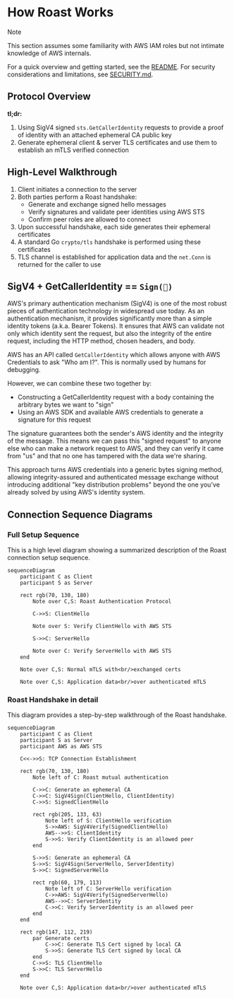 # How Roast Works

> [!NOTE]
> This section assumes some familiarity with AWS IAM roles but not intimate knowledge of AWS internals.

For a quick overview and getting started, see the [README](../README.md). For security considerations and limitations, see [SECURITY.md](../SECURITY.md).

## Protocol Overview

**tl;dr:**

1. Using SigV4 signed `sts.GetCallerIdentity` requests to provide a proof of
   identity with an attached ephemeral CA public key
2. Generate ephemeral client & server TLS certificates and use them to establish an mTLS verified connection

## High-Level Walkthrough

1. Client initiates a connection to the server
2. Both parties perform a Roast handshake:
   - Generate and exchange signed hello messages
   - Verify signatures and validate peer identities using AWS STS
   - Confirm peer roles are allowed to connect
3. Upon successful handshake, each side generates their ephemeral certificates
4. A standard Go `crypto/tls` handshake is performed using these certificates
5. TLS channel is established for application data and the `net.Conn` is
   returned for the caller to use

## SigV4 + GetCallerIdentity == `Sign(🥳)`

AWS's primary authentication mechanism (SigV4) is one of the most robust pieces
of authentication technology in widespread use today. As an authentication
mechanism, it provides significantly more than a simple identity tokens (a.k.a.
Bearer Tokens). It ensures that AWS can validate not only which identity sent
the request, but also the integrity of the entire request, including the HTTP
method, chosen headers, and body.

AWS has an API called `GetCallerIdentity` which allows anyone with AWS
Credentials to ask "Who am I?". This is normally used by humans for debugging.

However, we can combine these two together by:

- Constructing a GetCallerIdentity request with a body containing the arbitrary
  bytes we want to "sign"
- Using an AWS SDK and available AWS credentials to generate a signature for
  this request

The signature guarantees both the sender's AWS identity and the integrity of the
message. This means we can pass this "signed request" to anyone else who can
make a network request to AWS, and they can verify it came from "us" and that no
one has tampered with the data we're sharing.

This approach turns AWS credentials into a generic bytes signing method,
allowing integrity-assured and authenticated message exchange without
introducing additional "key distribution problems" beyond the one you've already
solved by using AWS's identity system.

## Connection Sequence Diagrams

### Full Setup Sequence

This is a high level diagram showing a summarized description of the Roast
connection setup sequence.

```mermaid
sequenceDiagram
    participant C as Client
    participant S as Server

    rect rgb(70, 130, 180)
        Note over C,S: Roast Authentication Protocol
        
        C->>S: ClientHello

        Note over S: Verify ClientHello with AWS STS
        
        S->>C: ServerHello

        Note over C: Verify ServerHello with AWS STS
    end

    Note over C,S: Normal mTLS with<br/>exchanged certs
    
    Note over C,S: Application data<br/>over authenticated mTLS
```

### Roast Handshake in detail

This diagram provides a step-by-step walkthrough of the Roast handshake.

```mermaid
sequenceDiagram
    participant C as Client  
    participant S as Server
    participant AWS as AWS STS

    C<<->>S: TCP Connection Establishment

    rect rgb(70, 130, 180)
        Note left of C: Roast mutual authentication
        
        C->>C: Generate an ephemeral CA
        C->>C: SigV4Sign(ClientHello, ClientIdentity)
        C->>S: SignedClientHello
        
        rect rgb(205, 133, 63)
            Note left of S: ClientHello verification
            S->>AWS: SigV4Verify(SignedClientHello)
            AWS-->>S: ClientIdentity
            S->>S: Verify ClientIdentity is an allowed peer
        end
        
        S->>S: Generate an ephemeral CA
        S->>S: SigV4Sign(ServerHello, ServerIdentity)
        S->>C: SignedServerHello
        
        rect rgb(60, 179, 113)
            Note left of C: ServerHello verification
            C->>AWS: SigV4Verify(SignedServerHello)
            AWS-->>C: ServerIdentity
            C->>C: Verify ServerIdentity is an allowed peer
        end
    end

    rect rgb(147, 112, 219)
        par Generate certs
            C->>C: Generate TLS Cert signed by local CA
            S->>S: Generate TLS Cert signed by local CA
        end
        C->>S: TLS ClientHello
        S->>C: TLS ServerHello
    end

    Note over C,S: Application data<br/>over authenticated mTLS
```
